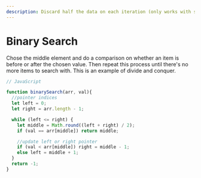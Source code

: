 ```yaml
---
description: Discard half the data on each iteration (only works with sorted data)
---
```


# Binary Search

Chose the middle element and do a comparison on whether an item is before or after the chosen value. Then repeat this process until there's no more items to search with. This is an example of divide and conquer.

```javascript
// JavaScript

function binarySearch(arr, val){
  //pointer indices
  let left = 0;
  let right = arr.length - 1;

  while (left <= right) {
    let middle = Math.round((left + right) / 2);
    if (val == arr[middle]) return middle;

    //update left or right pointer
    if (val < arr[middle]) right = middle - 1;
    else left = middle + 1;
  }
  return -1;
}
```

